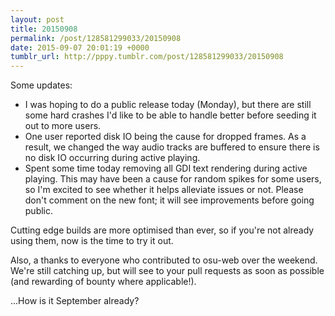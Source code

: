 ```yaml
---
layout: post
title: 20150908
permalink: /post/128581299033/20150908
date: 2015-09-07 20:01:19 +0000
tumblr_url: http://pppy.tumblr.com/post/128581299033/20150908
---
```

Some updates:

- I was hoping to do a public release today (Monday), but there are still some hard crashes I'd like to be able to handle better before seeding it out to more users.
- One user reported disk IO being the cause for dropped frames. As a result, we changed the way audio tracks are buffered to ensure there is no disk IO occurring during active playing.
- Spent some time today removing all GDI text rendering during active playing. This may have been a cause for random spikes for some users, so I'm excited to see whether it helps alleviate issues or not. Please don't comment on the new font; it will see improvements before going public.

Cutting edge builds are more optimised than ever, so if you're not already using them, now is the time to try it out.

Also, a thanks to everyone who contributed to osu-web over the weekend. We're still catching up, but will see to your pull requests as soon as possible (and rewarding of bounty where applicable!).

...How is it September already?